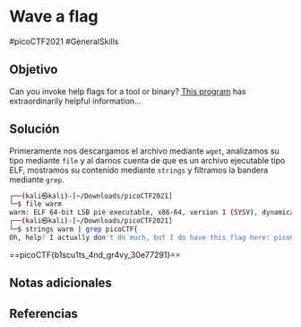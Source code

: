 # Wave a flag
#picoCTF2021 #GeneralSkills 
## Objetivo
Can you invoke help flags for a tool or binary? [This program](https://mercury.picoctf.net/static/cfea736820f329083dab9558c3932ada/warm) has extraordinarily helpful information...
## Solución
Primeramente nos descargamos el archivo mediante `wget`, analizamos su tipo mediante `file` y al darnos cuenta de que es un archivo ejecutable tipo ELF, mostramos su contenido mediante `strings` y filtramos la bandera mediante `grep`.

```bash
┌──(kali㉿kali)-[~/Downloads/picoCTF2021]
└─$ file warm                            
warm: ELF 64-bit LSB pie executable, x86-64, version 1 (SYSV), dynamically linked, interpreter /lib64/ld-linux-x86-64.so.2, for GNU/Linux 3.2.0, BuildID[sha1]=3aa19b2a9cc4e093d64025eab8f510679b523455, with debug_info, not stripped
┌──(kali㉿kali)-[~/Downloads/picoCTF2021]
└─$ strings warm | grep picoCTF{         
Oh, help? I actually don't do much, but I do have this flag here: picoCTF{b1scu1ts_4nd_gr4vy_30e77291}

```

==picoCTF{b1scu1ts_4nd_gr4vy_30e77291}==

## Notas adicionales

## Referencias